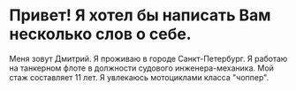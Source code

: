 # Привет! Я хотел бы написать Вам несколько слов о себе.
Меня зовут Дмитрий.
Я проживаю в городе Санкт-Петербург.
Я работаю на танкерном флоте в должности судового инженера-механика.
Мой стаж составляет 11 лет.
Я увлекаюсь мотоциклами класса "чоппер".